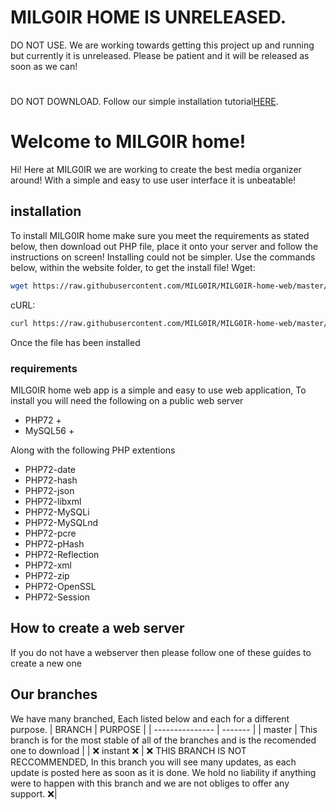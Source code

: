 
# MILG0IR HOME IS UNRELEASED.
DO NOT USE. We are working towards getting this project up and running but currently it is unreleased. Please be patient and it will be released as soon as we can!
#
DO NOT DOWNLOAD. Follow our simple installation tutorial[HERE](#installation).
# Welcome to MILG0IR home!
Hi! Here at MILG0IR we are working to create the best media organizer around! With a simple and easy to use user interface it is unbeatable!

## installation
To install MILG0IR home make sure you meet the requirements as stated below, then download out PHP file, place it onto your server and follow the instructions on screen! Installing could not be simpler. Use the commands below, within the website folder,  to get the install file!
Wget:
```sh
wget https://raw.githubusercontent.com/MILG0IR/MILG0IR-home-web/master/install.php
```
cURL:
```sh
curl https://raw.githubusercontent.com/MILG0IR/MILG0IR-home-web/master/install.php > install.php
```
Once the file has been installed

### requirements
MILG0IR home web app is a simple and easy to use web application, To install you will need the following on a public web server

- PHP72 +
- MySQL56 +

Along with the following PHP extentions

- PHP72-date
- PHP72-hash
- PHP72-json
- PHP72-libxml
- PHP72-MySQLi
- PHP72-MySQLnd
- PHP72-pcre
- PHP72-pHash
- PHP72-Reflection
- PHP72-xml
- PHP72-zip
- PHP72-OpenSSL
- PHP72-Session

## How to create a web server
If you do not have a webserver then please follow one of these guides to create a new one

## Our branches
We have many branched, Each listed below and each for a different purpose.
| BRANCH          | PURPOSE |
| --------------- | ------- |
| master          | This branch is for the most stable of all of the branches and is the recomended one to download |
| :x: instant :x: | :x: THIS BRANCH IS NOT RECCOMMENDED, In this branch you will see many updates, as each update is posted here as soon as it is done. We hold no liability if anything were to happen with this branch and we are not obliges to offer any support. :x:| 